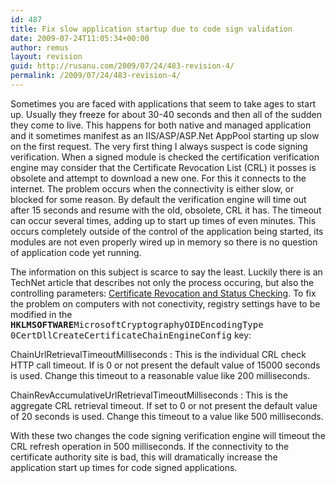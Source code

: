 ```yaml
---
id: 487
title: Fix slow application startup due to code sign validation
date: 2009-07-24T11:05:34+00:00
author: remus
layout: revision
guid: http://rusanu.com/2009/07/24/483-revision-4/
permalink: /2009/07/24/483-revision-4/
---
```

Sometimes you are faced with applications that seem to take ages to start up. Usually they freeze for about 30-40 seconds and then all of the sudden they come to live. This happens for both native and managed application and it sometimes manifest as an IIS/ASP/ASP.Net AppPool starting up slow on the first request. The very first thing I always suspect is code signing verification. When a signed module is checked the certification verification engine may consider that the Certificate Revocation List (CRL) it posses is obsolete and attempt to download a new one. For this it connects to the internet. The problem occurs when the connectivity is either slow, or blocked for some reason. By default the verification engine will time out after 15 seconds and resume with the old, obsolete, CRL it has. The timeout can occur several times, adding up to start up times of even minutes. This occurs completely outside of the control of the application being started, its modules are not even properly wired up in memory so there is no question of application code yet running.

The information on this subject is scarce to say the least. Luckily there is an TechNet article that describes not only the process occuring, but also the controlling parameters: <a href="http://technet.microsoft.com/en-us/library/bb457027.aspx" target="_blank">Certificate Revocation and Status Checking</a>. To fix the problem on computers with not conectivity, registry settings have to be modified in the <tt><strong>HKLMSOFTWARE</strong>MicrosoftCryptographyOIDEncodingType 0CertDllCreateCertificateChainEngineConfig</tt> key:

ChainUrlRetrievalTimeoutMilliseconds
:   This is the individual CRL check HTTP call timeout. If is 0 or not present the default value of 15000 seconds is used. Change this timeout to a reasonable value like 200 milliseconds.

ChainRevAccumulativeUrlRetrievalTimeoutMilliseconds
:   This is the aggregate CRL retrieval timeout. If set to 0 or not present the default value of 20 seconds is used. Change this timeout to a value like 500 milliseconds.

With these two changes the code signing verification engine will timeout the CRL refresh operation in 500 milliseconds. If the connectivity to the certificate authority site is bad, this will dramatically increase the application start up times for code signed applications.